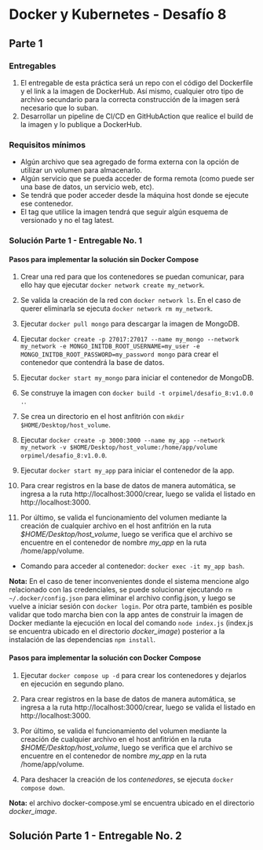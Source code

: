 # Docker y Kubernetes - Desafío 8

## Parte 1

### Entregables

1. El entregable de esta práctica será un repo con el código del Dockerfile y el link a la imagen de DockerHub. Así mismo, cualquier otro tipo de archivo secundario para la correcta construcción de la imagen será necesario que lo suban.
2. Desarrollar un pipeline de CI/CD en GitHubAction que realice el build de la imagen y lo publique a DockerHub.

### Requisitos mínimos

- Algún archivo que sea agregado de forma externa con la opción de utilizar un volumen para almacenarlo.
- Algún servicio que se pueda acceder de forma remota (como puede ser una base de datos, un servicio web, etc).
- Se tendrá que poder acceder desde la máquina host donde se ejecute ese contenedor.
- El tag que utilice la imagen tendrá que seguir algún esquema de versionado y no el tag latest.

### Solución Parte 1 - Entregable No. 1

#### Pasos para implementar la solución **sin** Docker Compose

1. Crear una red para que los contenedores se puedan comunicar, para ello hay que ejecutar `docker network create my_network`.

2. Se valida la creación de la red con `docker network ls`. En el caso de querer eliminarla se ejecuta `docker network rm my_network`.

3. Ejecutar `docker pull mongo` para descargar la imagen de MongoDB.

4. Ejecutar `docker create -p 27017:27017 --name my_mongo --network my_network -e MONGO_INITDB_ROOT_USERNAME=my_user -e MONGO_INITDB_ROOT_PASSWORD=my_password mongo` para crear el contenedor que contendrá la base de datos.

5. Ejecutar `docker start my_mongo` para iniciar el contenedor de MongoDB.

6. Se construye la imagen con `docker build -t orpimel/desafio_8:v1.0.0 .`.

7. Se crea un directorio en el host anfitrión con `mkdir $HOME/Desktop/host_volume`.

8. Ejecutar `docker create -p 3000:3000 --name my_app --network my_network -v $HOME/Desktop/host_volume:/home/app/volume orpimel/desafio_8:v1.0.0`.

9. Ejecutar `docker start my_app` para iniciar el contenedor de la app. 

10. Para crear registros en la base de datos de manera automática, se ingresa a la ruta http://localhost:3000/crear, luego se valida el listado en http://localhost:3000.

11. Por último, se valida el funcionamiento del volumen mediante la creación de cualquier archivo en el host anfitrión en la ruta _$HOME/Desktop/host_volume_, luego se verifica que el archivo se encuentre en el contenedor de nombre _my_app_ en la ruta /home/app/volume.

- Comando para acceder al contenedor: `docker exec -it my_app bash`.

__Nota:__ En el caso de tener inconvenientes donde el sistema mencione algo relacionado con las credenciales, se puede solucionar ejecutando `rm ~/.docker/config.json` para eliminar el archivo config.json, y luego se vuelve a iniciar sesión con `docker login`. Por otra parte, también es posible validar que todo marcha bien con la app antes de construir la imagen de Docker mediante la ejecución en local del comando `node index.js` (index.js se encuentra ubicado en el directorio *docker_image*) posterior a la instalación de las dependencias `npm install`.

#### Pasos para implementar la solución __con__ Docker Compose

1. Ejecutar `docker compose up -d` para crear los contenedores y dejarlos en ejecución en segundo plano.

2. Para crear registros en la base de datos de manera automática, se ingresa a la ruta http://localhost:3000/crear, luego se valida el listado en http://localhost:3000.

3. Por último, se valida el funcionamiento del volumen mediante la creación de cualquier archivo en el host anfitrión en la ruta _$HOME/Desktop/host_volume_, luego se verifica que el archivo se encuentre en el contenedor de nombre _my_app_ en la ruta /home/app/volume.

4. Para deshacer la creación de los *contenedores*, se ejecuta `docker compose down`.

__Nota:__ el archivo docker-compose.yml se encuentra ubicado en el directorio *docker_image*.

## Solución Parte 1 - Entregable No. 2

